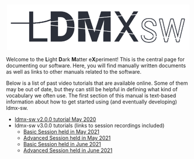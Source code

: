 
<p align="center">
    <img src="img/ldmx_logo_dark.png" width="500">
</p>

Welcome to the **L**ight **D**ark **M**atter e**X**periment!
This is the central page for documenting our software.
Here, you will find manually written documents as well as links to
other manuals related to the software.

Below is a list of past video tutorials that are available online. Some of them
may be out of date, but they can still be helpful in defining what kind
of vocabulary we often use. The first section of this manual is text-based information
about how to get started using (and eventually developing) ldmx-sw.

- [ldmx-sw v2.0.0 tutorial May 2020](https://indico.fnal.gov/event/24343/)
- ldmx-sw v3.0.0 tutorials (links to session recordings included)
  - [Basic Session held in May 2021](https://indico.fnal.gov/event/49207/)
  - [Advanced Session held in May 2021](https://indico.fnal.gov/event/49208/)
  - [Basic Session held in June 2021](https://indico.fnal.gov/event/49212/)
  - [Advanced Session held in June 2021](https://indico.fnal.gov/event/49213/)
